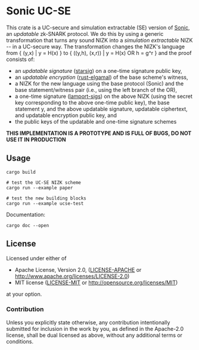 # Sonic UC-SE

This crate is a UC-secure and simulation extractable (SE) version of [Sonic](https://github.com/ebfull/sonic), an _updatable_ zk-SNARK protocol. We do this by using a generic transformation that turns any sound NIZK into a _simulation extractable_ NIZK -- in a UC-secure way. The transformation changes the NIZK's language from { (y,x) | y = H(x) } to { ((y,h), (x,r)) | y = H(x) OR h = g^r } and the proof consists of:
- an _updatable signature_ ([starsig](./.gitmodules#L4)) on a one-time signature public key, 
- an _updatable encryption_ ([rust-elgamal](./.gitmodules#L1)) of the base scheme's witness,
- a NIZK for the new language using the base protocol (Sonic) and the base statement/witness pair (i.e., using the left branch of the OR),
- a one-time signature ([lamport-sigs](https://lib.rs/crates/lamport_sigs)) on the above NIZK (using the secret key corresponding to the above one-time public key), the base statement y, and the above updatable signature, updatable ciphertext, and updatable encryption public key, and
- the public keys of the updatable and one-time signature schemes

**THIS IMPLEMENTATION IS A PROTOTYPE AND IS FULL OF BUGS, DO NOT USE IT IN PRODUCTION**

## Usage

```
cargo build

# test the UC-SE NIZK scheme
cargo run --example paper

# test the new building blocks
cargo run --example ucse-test
```

Documentation:
```
cargo doc --open
```

## License

Licensed under either of

 * Apache License, Version 2.0, ([LICENSE-APACHE](LICENSE-APACHE) or http://www.apache.org/licenses/LICENSE-2.0)
 * MIT license ([LICENSE-MIT](LICENSE-MIT) or http://opensource.org/licenses/MIT)

at your option.

### Contribution

Unless you explicitly state otherwise, any contribution intentionally
submitted for inclusion in the work by you, as defined in the Apache-2.0
license, shall be dual licensed as above, without any additional terms or
conditions.
